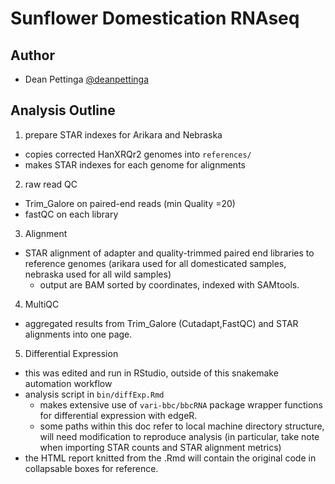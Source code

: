# Sunflower Domestication RNAseq

## Author

* Dean Pettinga [@deanpettinga](https://github.com/deanpettinga)

## Analysis Outline
1. prepare STAR indexes for Arikara and Nebraska
  - copies corrected HanXRQr2 genomes into `references/`
  - makes STAR indexes for each genome for alignments
2. raw read QC
  - Trim_Galore on paired-end reads (min Quality =20)
  - fastQC on each library
3. Alignment
  - STAR alignment of adapter and quality-trimmed paired end libraries to reference genomes (arikara used for all domesticated samples, nebraska used for all wild samples)
    - output are BAM sorted by coordinates, indexed with SAMtools.
4. MultiQC
  - aggregated results from Trim_Galore (Cutadapt,FastQC) and STAR alignments into one page.
5. Differential Expression
  - this was edited and run in RStudio, outside of this snakemake automation workflow
  - analysis script in `bin/diffExp.Rmd`
    +  makes extensive use of `vari-bbc/bbcRNA` package wrapper functions for differential expression with edgeR.
    + some paths within this doc refer to local machine directory structure, will need modification to reproduce analysis (in particular, take note when importing STAR counts and STAR alignment metrics)
  - the HTML report knitted from the .Rmd will contain the original code in collapsable boxes for reference.
